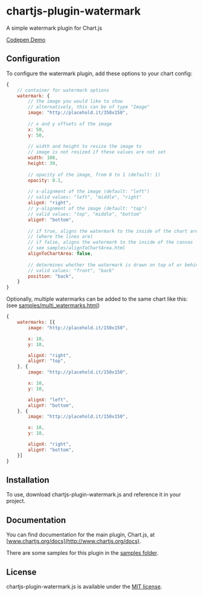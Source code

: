 # chartjs-plugin-watermark

A simple watermark plugin for Chart.js

[Codepen Demo](http://codepen.io/albinodrought/pen/RovdYp)

## Configuration

To configure the watermark plugin, add these options to your chart config:

```javascript
{
    // container for watermark options
    watermark: {
        // the image you would like to show
        // alternatively, this can be of type "Image"
        image: "http://placehold.it/350x150",
        
        // x and y offsets of the image
        x: 50,
        y: 50,
        
        // width and height to resize the image to
        // image is not resized if these values are not set
        width: 108,
        height: 39,
        
        // opacity of the image, from 0 to 1 (default: 1)
        opacity: 0.1,
        
        // x-alignment of the image (default: "left")
        // valid values: "left", "middle", "right"
        alignX: "right",
        // y-alignment of the image (default: "top")
        // valid values: "top", "middle", "bottom"
        alignY: "bottom",
        
        // if true, aligns the watermark to the inside of the chart area (where the lines are)
        // (where the lines are)
        // if false, aligns the watermark to the inside of the canvas
        // see samples/alignToChartArea.html
        alignToChartArea: false,
        
        // determines whether the watermark is drawn on top of or behind the chart
        // valid values: "front", "back"
        position: "back",
    }
}
```

Optionally, multiple watermarks can be added to the same chart like this: (see [samples/multi_watermarks.html](samples/multi_watermarks.html))

```javascript
{
    watermarks: [{
        image: "http://placehold.it/150x150",

        x: 10,
        y: 10,

        alignX: "right",
        alignY: "top",
    }, {
        image: "http://placehold.it/150x150",

        x: 10,
        y: 10,

        alignX: "left",
        alignY: "bottom",
    }, {
        image: "http://placehold.it/150x150",

        x: 10,
        y: 10,

        alignX: "right",
        alignY: "bottom",
    }]
}
```


## Installation

To use, download chartjs-plugin-watermark.js and reference it in your project.

## Documentation

You can find documentation for the main plugin, Chart.js, at [www.chartjs.org/docs](http://www.chartjs.org/docs).

There are some samples for this plugin in the [samples folder](samples).

## License

chartjs-plugin-watermark.js is available under the [MIT license](http://opensource.org/licenses/MIT).
